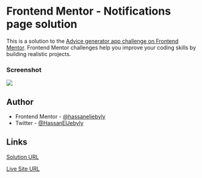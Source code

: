 # Frontend Mentor - Notifications page solution

This is a solution to the [Advice generator app challenge on Frontend Mentor](https://www.frontendmentor.io/challenges/advice-generator-app-QdUG-13db). Frontend Mentor challenges help you improve your coding skills by building realistic projects.

### Screenshot

![](https://drive.google.com/uc?id=1Z7adzRHvYRRt4gyLAIyi3wosl6cEH9dr)

## Author

- Frontend Mentor - [@hassaneljebyly](https://www.frontendmentor.io/profile/hassaneljebyly)
- Twitter - [@HassanElJebyly](https://twitter.com/HassanElJebyly)

## Links

[Solution URL](https://www.frontendmentor.io/solutions/advice-generator-app-using-fetch-api-6K4fxSPYru)

[Live Site URL](https://hassaneljebyly.github.io/projects/Frontend_Mentor/advice_generator_app)
